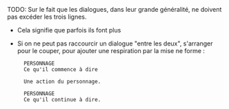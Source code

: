 <!-- Page: #406 Pas plus de trois lignes -->

<adminonly>
  TODO: Sur le fait que les dialogues, dans leur grande généralité, ne doivent pas excéder les trois lignes.
</adminonly>

- Cela signifie que parfois ils font plus
- Si on ne peut pas raccourcir un dialogue "entre les deux", s'arranger pour le couper, pour ajouter une respiration par la mise ne forme :

        PERSONNAGE
        Ce qu'il commence à dire
        
        Une action du personnage.
        
        PERSONNAGE
        Ce qu'il continue à dire.